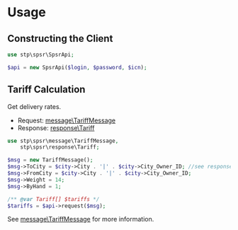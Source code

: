 # Usage

## Constructing the Client

```php
use stp\spsr\SpsrApi;

$api = new SpsrApi($login, $password, $icn);
```

## Tariff Calculation

Get delivery rates.

- Request: [message\TariffMessage](message/TariffMessage.php)
- Response: [response\Tariff](response/Tariff.php)

```php
use stp\spsr\message\TariffMessage,
    stp\spsr\response\Tariff;

$msg = new TariffMessage();
$msg->ToCity = $city->City . '|' . $city->City_Owner_ID; //see response\City
$msg->FromCity = $city->City . '|' . $city->City_Owner_ID;
$msg->Weight = 14;
$msg->ByHand = 1;

/** @var Tariff[] $tariffs */
$tariffs = $api->request($msg);
```

See [message\TariffMessage](message/TariffMessage.php) for more information.
